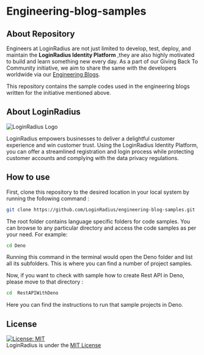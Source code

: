 # Engineering-blog-samples

## About Repository

Engineers at LoginRadius are not just limited to develop, test, deploy, and maintain the **LoginRadius Identity Platform** ,they are also highly motivated to build and learn something new every day. As a part of our Giving Back To Community initiative, we aim to share the same with the developers worldwide via our [Engineering Blogs](https://www.loginradius.com/engineering/blog).

This repository contains the sample codes used in the engineering blogs written for the initiative mentioned above.


## About LoginRadius 
![LoginRadius Logo](https://www.loginradius.com/blog/wp-content/uploads/sites/4/2020/03/loginradius-logo-horizontal-full-colour-on-white-1024x211.png?raw=true
)

LoginRadius empowers businesses to deliver a delightful customer experience and win customer trust.  Using the LoginRadius Identity Platform, you can offer a streamlined registration and login process while protecting customer accounts and complying with the data privacy regulations.

## How to use 

First, clone this repository to the desired location in your local system by running the following command : 

```bash
git clone https://github.com/LoginRadius/engineering-blog-samples.git
```


The root folder contains language specific folders for code samples. You can browse to any particular directory and access the code samples as per your need.
For example:

```bash
cd Deno

```
Running this command in the terminal would open the Deno folder and list all its subfolders. This is where you can find a number of project samples.   

Now, if you want to check with sample how to create Rest API in Deno, please move to that directory :

```bash
cd  RestAPIWithDeno

```

Here you can find the instructions to run that sample projects in Deno.

## License 
[![License: MIT](https://img.shields.io/badge/License-MIT-yellow.svg)](https://opensource.org/licenses/MIT)   
LoginRadius is under the [MIT License](/LICENSE)



